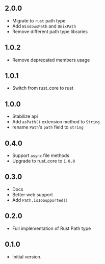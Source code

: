 ## 2.0.0

- Migrate to `rust` path type
- Add `WindowsPath` and `UnixPath`
- Remove different path type libraries

## 1.0.2

- Remove deprecated members usage

## 1.0.1

- Switch from rust_core to rust

## 1.0.0

- Stabilize api
- Add `asPath()` extension method to `String`
- rename `Path`'s `path` field to `string`

## 0.4.0

- Support `async` file methods
- Upgrade to rust_core to `1.0.0`

## 0.3.0

- Docs
- Better web support
- Add `Path.isIoSupported()`

## 0.2.0

- Full implementation of Rust Path type

## 0.1.0

- Initial version.
